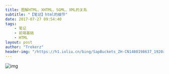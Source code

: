 ```yaml
---
title: 图解HTML、XHTML、SGML、XML的关系
subtitle: "【笔记】html的细节"
date: 2017-07-27 09:54:40
tags: 
	- 笔记
	- 前端基础
	- HTML
layout: post
author: "Trekerz"
header-img: "/https://h1.ioliu.cn/bing/SapBuckets_ZH-CN1480198637_1920x1080.jpg"
---
```


![img](1.png)

<br/>